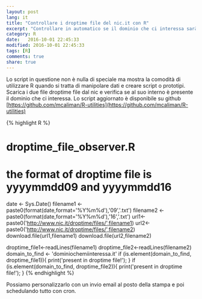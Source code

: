 ```yaml
--- 
layout: post
lang: it
title: "Controllare i droptime file del nic.it con R"
excerpt: "Controllare in automatico se il dominio che ci interessa sarà disponibile giornata."
category: R
date:   2016-10-01 22:45:33
modified: 2016-10-01 22:45:33
tags: [R]
comments: true
share: true
---
```


Lo script in questione non è nulla di speciale ma mostra la comodità di utilizzare R quando si tratta di manipolare dati e creare script o prototipi. Scarica i due file droptime file dal nic e verifica se al suo interno è presente il dominio che ci interessa.
Lo script aggiornato è disponibile su github [https://github.com/mcaliman/R-utilities](https://github.com/mcaliman/R-utilities)

{% highlight R %}
# droptime_file_observer.R
# the format of droptime file is yyyymmdd09 and yyyymmdd16 
date <- Sys.Date()
filename1 <- paste0(format(date,format='%Y%m%d'),'09','.txt')
filename2 <- paste0(format(date,format='%Y%m%d'),'16','.txt')
url1<-paste0('http://www.nic.it/droptime/files/',filename1)
url2<-paste0('http://www.nic.it/droptime/files/',filename2)
download.file(url1,filename1)
download.file(url2,filename2)

droptime_file1<-readLines(filename1)
droptime_file2<-readLines(filename2)
domain_to_find <- 'dominiochemiinteressa.it'
if (is.element(domain_to_find, droptime_file1)){
	print('present in droptime file!');
}
if (is.element(domain_to_find, droptime_file2)){
	print('present in droptime file!');
}
{% endhighlight %}

Possiamo personalizzarlo con un invio email al posto della stampa e poi schedulando tutto con cron.

